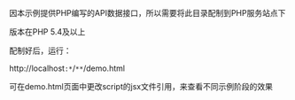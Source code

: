 ﻿因本示例提供PHP编写的API数据接口，所以需要将此目录配制到PHP服务站点下

版本在PHP 5.4及以上

配制好后，运行：

http://localhost`:*`/`**`/demo.html

可在demo.html页面中更改script的jsx文件引用，来查看不同示例阶段的效果
